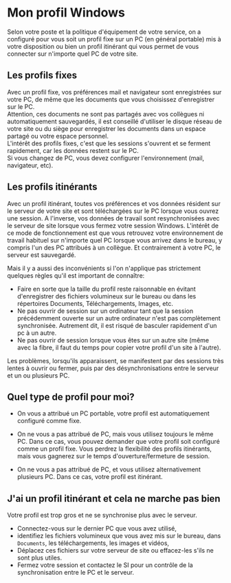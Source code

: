 # Mon profil Windows

Selon votre poste et la politique d'équipement de votre service, on a configuré pour vous soit un profil fixe sur un PC (en général portable) mis à votre disposition ou bien un profil itinérant qui vous permet de vous connecter sur n'importe quel PC de votre site.

## Les profils fixes
Avec un profil fixe, vos préférences mail et navigateur sont enregistrées sur votre PC, de même que les documents que vous choisissez d'enregistrer sur le PC.  
Attention, ces documents ne sont pas partagés avec vos collègues ni automatiquement sauvegardés, il est conseillé d'utiliser le disque réseau de votre site ou du siège pour enregistrer les documents
dans un espace partagé ou votre espace personnel.  
L'intérêt des profils fixes, c'est que les sessions s'ouvrent et se ferment rapidement, car les données restent sur le PC.  
Si vous changez de PC, vous devez configurer l'environnement (mail, navigateur, etc).

## Les profils itinérants
Avec un profil itinérant, toutes vos préférences et vos données résident sur le serveur de votre site et sont téléchargées sur le PC lorsque vous ouvrez une session. A l'inverse, vos données de travail sont resynchronisées avec le serveur de site lorsque vous fermez votre session Windows.
L'intérêt de ce mode de fonctionnement est que vous retrouvez votre environnement de travail habituel sur n'importe quel PC lorsque vous arrivez dans le bureau, y compris l'un des PC attribués à un collègue. Et contrairement à votre PC, le serveur est sauvegardé.  

Mais il y a aussi des inconvénients si l'on n'applique pas strictement quelques règles qu'il est important de connaître:

- Faire en sorte que la taille du profil reste raisonnable en évitant d'enregistrer des fichiers volumineux sur le bureau ou dans les répertoires Documents, Téléchargements, Images, etc.
- Ne pas ouvrir de session sur un ordinateur tant que la session précédemment ouverte sur un autre ordinateur n'est pas complètement synchronisée. Autrement dit, il est risqué de basculer rapidement d'un pc à un autre.
- Ne pas ouvrir de session lorsque vous êtes sur un autre site (même avec la fibre, il faut du temps pour copier votre profil d'un site à l'autre).

Les problèmes, lorsqu'ils apparaissent, se manifestent par des sessions très lentes à ouvrir ou fermer, puis par des désynchronisations entre le serveur et un ou plusieurs PC.

## Quel type de profil pour moi?
- On vous a attribué un PC portable, votre profil est automatiquement configuré comme fixe.

- On ne vous a pas attribué de PC, mais vous utilisez toujours le même PC. Dans ce cas, vous pouvez demander que votre profil soit configuré comme un profil fixe. Vous perdrez la flexibilité des profils itinérants, mais vous gagnerez sur le temps d'ouverture/fermeture de session.
- On ne vous a pas attribué de PC, et vous utilisez alternativement plusieurs PC. Dans ce cas, votre profil est itinérant.

## J'ai un profil itinérant et cela ne marche pas bien
Votre profil est trop gros et ne se synchronise plus avec le serveur.  
- Connectez-vous sur le dernier PC que vous avez utilisé,
- identifiez les fichiers volumineux que vous avez mis sur le bureau, dans `Documents`, les téléchargements, les images et vidéos,
- Déplacez ces fichiers sur votre serveur de site ou effacez-les s'ils ne sont plus utiles.
- Fermez votre session et contactez le SI pour un contrôle de la synchronisation entre le PC et le serveur.
